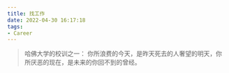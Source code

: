 ```yaml
---
title: 找工作
date: 2022-04-30 16:17:18
tags:
- Career
---
```



> 哈佛大学的校训之一： 你所浪费的今天，是昨天死去的人奢望的明天，你所厌恶的现在，是未来的你回不到的曾经。

